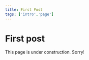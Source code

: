 ```yaml
---
title: First Post
tags: ['intro','page']
---
```


# First post
This page is under construction. Sorry!